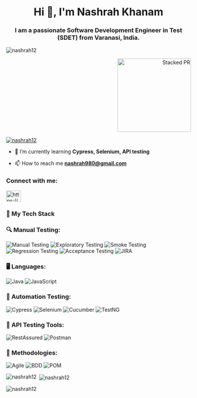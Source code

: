 <h1 align="center">Hi 👋, I'm Nashrah Khanam</h1>
<h3 align="center">I am a passionate Software Development Engineer in Test (SDET) from Varanasi, India.</h3>

<p align="left"> <img src="https://komarev.com/ghpvc/?username=nashrah12&label=Profile%20views&color=0e75b6&style=flat" alt="nashrah12" /> </p>
<p align="right">
  <img src="https://axolo.co/blog/_next/image?url=%2Fblog%2Fstatic%2Fimages%2Fstacked-pr%2Fmanaging-stacked-pr.png&w=1080&q=75" 
       alt="Stacked PR" width="200">
</p>


<p align="left"> <a href="https://github.com/ryo-ma/github-profile-trophy"><img src="https://github-profile-trophy.vercel.app/?username=nashrah12" alt="nashrah12" /></a> </p>

- 🌱 I’m currently learning **Cypress, Selenium, API testing**

- 📫 How to reach me **nashrah980@gmail.com**

<h3 align="left">Connect with me:</h3>
<p align="left">
<a href="https://www.linkedin.com/in/nashrahkhanam/" target="blank"><img align="center" src="https://raw.githubusercontent.com/rahuldkjain/github-profile-readme-generator/master/src/images/icons/Social/linked-in-alt.svg" alt="https://www.linkedin.com/in/nashrahkhanam/" height="30" width="40" /></a>
</p>

### 🚀 My Tech Stack  

### 🔍 Manual Testing:  
![Manual Testing](https://img.shields.io/badge/Manual%20Testing-orange) ![Exploratory Testing](https://img.shields.io/badge/Exploratory%20Testing-purple) ![Smoke Testing](https://img.shields.io/badge/Smoke%20Testing-red)  ![Regression Testing](https://img.shields.io/badge/Regression%20Testing-green)  ![Acceptance Testing](https://img.shields.io/badge/Acceptance%20Testing-lightgreen)  ![JIRA](https://img.shields.io/badge/JIRA-blue)  

### 🖥️ Languages:  
![Java](https://img.shields.io/badge/Java-blue)  ![JavaScript](https://img.shields.io/badge/JavaScript-yellow)  


### 🤖 Automation Testing:  
![Cypress](https://img.shields.io/badge/Cypress-black)  ![Selenium](https://img.shields.io/badge/Selenium-green)  ![Cucumber](https://img.shields.io/badge/Cucumber-lightgreen)  ![TestNG](https://img.shields.io/badge/TestNG-red)  

### 🔌 API Testing Tools:  
![RestAssured](https://img.shields.io/badge/RestAssured-green)  ![Postman](https://img.shields.io/badge/Postman-orange)  

### 📌 Methodologies:  
![Agile](https://img.shields.io/badge/Agile-green)  ![BDD](https://img.shields.io/badge/BDD-blue)  ![POM](https://img.shields.io/badge/POM-red)  



<p><img align="left" src="https://github-readme-stats.vercel.app/api/top-langs?username=nashrah12&show_icons=true&locale=en&layout=compact" alt="nashrah12" /></p>

<p>&nbsp;<img align="center" src="https://github-readme-stats.vercel.app/api?username=nashrah12&show_icons=true&locale=en" alt="nashrah12" /></p>

<p><img align="center" src="https://github-readme-streak-stats.herokuapp.com/?user=nashrah12&" alt="nashrah12" /></p>
